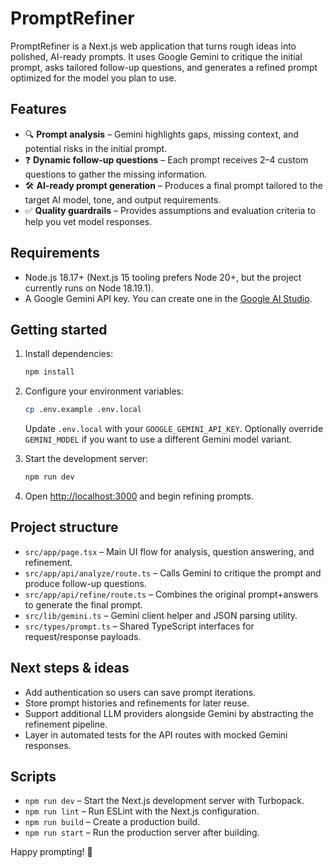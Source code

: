 # PromptRefiner

PromptRefiner is a Next.js web application that turns rough ideas into polished, AI-ready prompts. It uses Google Gemini to critique the initial prompt, asks tailored follow-up questions, and generates a refined prompt optimized for the model you plan to use.

## Features

- 🔍 **Prompt analysis** – Gemini highlights gaps, missing context, and potential risks in the initial prompt.
- ❓ **Dynamic follow-up questions** – Each prompt receives 2–4 custom questions to gather the missing information.
- 🛠️ **AI-ready prompt generation** – Produces a final prompt tailored to the target AI model, tone, and output requirements.
- ✅ **Quality guardrails** – Provides assumptions and evaluation criteria to help you vet model responses.

## Requirements

- Node.js 18.17+ (Next.js 15 tooling prefers Node 20+, but the project currently runs on Node 18.19.1).
- A Google Gemini API key. You can create one in the [Google AI Studio](https://makersuite.google.com/app/apikey).

## Getting started

1. Install dependencies:

   ```bash
   npm install
   ```

2. Configure your environment variables:

   ```bash
   cp .env.example .env.local
   ```

   Update `.env.local` with your `GOOGLE_GEMINI_API_KEY`. Optionally override `GEMINI_MODEL` if you want to use a different Gemini model variant.

3. Start the development server:

   ```bash
   npm run dev
   ```

4. Open [http://localhost:3000](http://localhost:3000) and begin refining prompts.

## Project structure

- `src/app/page.tsx` – Main UI flow for analysis, question answering, and refinement.
- `src/app/api/analyze/route.ts` – Calls Gemini to critique the prompt and produce follow-up questions.
- `src/app/api/refine/route.ts` – Combines the original prompt+answers to generate the final prompt.
- `src/lib/gemini.ts` – Gemini client helper and JSON parsing utility.
- `src/types/prompt.ts` – Shared TypeScript interfaces for request/response payloads.

## Next steps & ideas

- Add authentication so users can save prompt iterations.
- Store prompt histories and refinements for later reuse.
- Support additional LLM providers alongside Gemini by abstracting the refinement pipeline.
- Layer in automated tests for the API routes with mocked Gemini responses.

## Scripts

- `npm run dev` – Start the Next.js development server with Turbopack.
- `npm run lint` – Run ESLint with the Next.js configuration.
- `npm run build` – Create a production build.
- `npm run start` – Run the production server after building.

Happy prompting! 🎯
